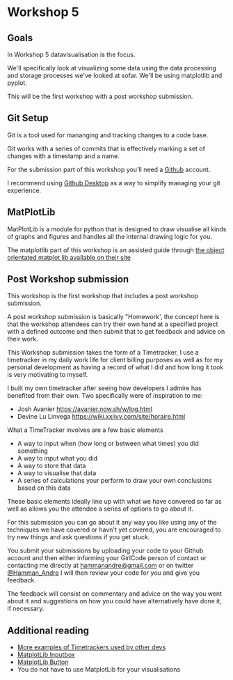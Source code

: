 # Workshop 5
## Goals
In Workshop 5 datavisualisation is the focus.

We'll specifically look at visualizing some data using the data processing and storage processes we've looked at sofar. 
We'll be using matplotlib and pyplot.

This will be the first workshop with a post workshop submission.

## Git Setup

Git is a tool used for mananging and tracking changes to a code base.

Git works with a series of commits that is effectively marking a set of changes with a timestamp and a name.

For the submission part of this workshop you'll need a [Github](https://github.com/) account. 

I recommend using [Github Desktop](https://desktop.github.com/) as a way to simplify managing your git experience.

## MatPlotLib

MatPlotLib is a module for python that is designed to draw visualise all kinds of graphs and figures and handles all the internal drawing logic for you. 

The matplotlib part of this workshop is an assisted guide through [the object orientated matplot lib available on their site](https://matplotlib.org/tutorials/introductory/lifecycle.html#)

## Post Workshop submission

This workshop is the first workshop that includes a post workshop submission.

A post workshop submission is basically "Homework', the concept here is that the workshop attendees can try their own hand at a specified project with a defined outcome and then submit that to get feedback and advice on their work.

This Workshop submission takes the form of a Timetracker, I use a timetracker in my daily work life for client billing purposes as well as for my personal development as having a record of what I did and how long it took is very motivating to myself.

I built my own timetracker after seeing how developers I admire has benefited from their own. Two specifically were of inspiration to me: 
  
- Josh Avanier https://avanier.now.sh/w/log.html
- Devine Lu Linvega https://wiki.xxiivv.com/site/horaire.html

What a TimeTracker involves are a few basic elements 
- A way to input when (how long or between what times) you did something
- A way to input what you did
- A way to store that data
- A way to visualise that data 
- A series of calculations your perform to draw your own conclusions based on this data

These basic elements ideally line up with what we have convered so far as well as allows you the attendee a series of options to go about it.

For this submission you can go about it any way you like using any of the techniques we have covered or havn't yet covered, you are encouraged to try new things and ask questions if you get stuck.

You submit your submissions by uploading your code to your Github account and then either informing your GirlCode person of contact or contacting me directly at hammanandre@gmail.com or on twitter [@Hamman_Andre](https://twitter.com/Hamman_Andre) I will then review your code for you and give you feedback.

The feedback will consist on commentary and advice on the way you went about it and suggestions on how you could have alternatively have done it, if necessary.

## Additional reading

- [More examples of Timetrackers used by other devs](https://github.com/merveilles/Time-Travelers)
- [MatplotLib Inputbox](https://matplotlib.org/3.1.1/gallery/widgets/textbox.html)
- [MatplotLib Button](https://matplotlib.org/3.1.1/gallery/widgets/buttons.html)
- You do not have to use MatplotLib for your visualisations 